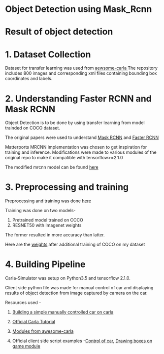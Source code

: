 # Object Detection using Mask_Rcnn


# Result of object detection




# 1. Dataset Collection

Dataset for transfer learning was used from [ aewsome-carla ](https://github.com/DanielHfnr/Carla-Object-Detection-Dataset)
The repository includes 800 images and corresponding xml files containing bounding box coordinates and labels.

# 2. Understanding Faster RCNN and Mask RCNN

Object Detection is to be done by using transfer learning from model trainded on COCO dataset. 

The original papers were used to understand [Mask RCNN](https://arxiv.org/abs/1703.06870) and [Faster RCNN](https://arxiv.org/abs/1506.01497)

Matterports MRCNN implementation was chosen to get inspiration for training and inference. 
Modifications were made to various modules of the original repo to make it compatible with tensorflow>=2.1.0

The modified mrcnn model can be found [here](/mrcnn)

# 3. Preprocessing and training 

Preprocessing and training was done [here](/Object_Detection.ipynb)

Training was done on two models-
1. Pretrained model trained on COCO
2. RESNET50 with Imagenet weights

The former resulted in more accuracy than latter.



Here are the [weights](https://drive.google.com/file/d/10Xk5-3wapfE6O2YaKTz3psicrTQau4e2/view?usp=sharing) after additional training of COCO on my dataset

# 4. Building Pipeline

Carla-Simulator was setup on Python3.5 and tensorflow 2.1.0.

Client side python file was made for manual control of car and displaying results of object detection 
from image captured by camera on the car.

Resources used -
1. [Building a simple manually controlled car on carla](https://pythonprogramming.net/control-camera-sensor-self-driving-autonomous-cars-carla-python/)

2. [Official Carla Tutorial](https://carla.readthedocs.io/en/latest/start_quickstart/)

3. [Modules from awesome-carla](https://github.com/Amin-Tgz/awesome-CARLA)

4. Official client side script examples -[Control of car](/manual_control.py), [Drawing boxes on game module](client_bounding_boxes.py)




